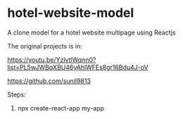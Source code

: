 # hotel-website-model
A clone model for a hotel website multipage using Reactjs

The original projects is in:

https://youtu.be/YzlvtlWqnn0?list=PL5wJWBqXBU46yAhlWFEs8gr16Bdu4J-oV

https://github.com/sunil9813

Steps:

1. npx create-react-app my-app